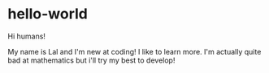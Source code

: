 # hello-world

Hi humans!

My name is Lal and I'm new at coding! I like to learn more.
I'm actually quite bad at mathematics but i'll try my best to develop!
